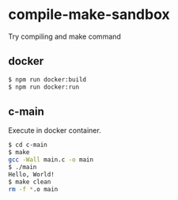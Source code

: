 # compile-make-sandbox
Try compiling and make command


## docker
```bash
$ npm run docker:build
$ npm run docker:run
```


## c-main
Execute in docker container.

```bash
$ cd c-main
$ make
gcc -Wall main.c -o main
$ ./main
Hello, World!
$ make clean
rm -f *.o main
```
